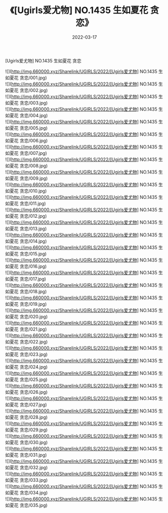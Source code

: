 ﻿---
layout: post
title:  《[Ugirls爱尤物] NO.1435 生如夏花 贪恋》
date:   2022-03-17
img: http://img.660000.xyz/Sharelink/UGIRLS/2022/[Ugirls爱尤物] NO.1435 生如夏花 贪恋/000.jpg
categories: [美女, 清纯, 唯美]
---

[Ugirls爱尤物] NO.1435 生如夏花 贪恋

 ![](http://img.660000.xyz/Sharelink/UGIRLS/2022/[Ugirls爱尤物] NO.1435 生如夏花 贪恋/001.jpg) <br>![](http://img.660000.xyz/Sharelink/UGIRLS/2022/[Ugirls爱尤物] NO.1435 生如夏花 贪恋/002.jpg) <br>![](http://img.660000.xyz/Sharelink/UGIRLS/2022/[Ugirls爱尤物] NO.1435 生如夏花 贪恋/003.jpg) <br>![](http://img.660000.xyz/Sharelink/UGIRLS/2022/[Ugirls爱尤物] NO.1435 生如夏花 贪恋/004.jpg) <br>![](http://img.660000.xyz/Sharelink/UGIRLS/2022/[Ugirls爱尤物] NO.1435 生如夏花 贪恋/005.jpg) <br>![](http://img.660000.xyz/Sharelink/UGIRLS/2022/[Ugirls爱尤物] NO.1435 生如夏花 贪恋/006.jpg) <br>![](http://img.660000.xyz/Sharelink/UGIRLS/2022/[Ugirls爱尤物] NO.1435 生如夏花 贪恋/007.jpg) <br>![](http://img.660000.xyz/Sharelink/UGIRLS/2022/[Ugirls爱尤物] NO.1435 生如夏花 贪恋/008.jpg) <br>![](http://img.660000.xyz/Sharelink/UGIRLS/2022/[Ugirls爱尤物] NO.1435 生如夏花 贪恋/009.jpg) <br>![](http://img.660000.xyz/Sharelink/UGIRLS/2022/[Ugirls爱尤物] NO.1435 生如夏花 贪恋/010.jpg) <br>![](http://img.660000.xyz/Sharelink/UGIRLS/2022/[Ugirls爱尤物] NO.1435 生如夏花 贪恋/011.jpg) <br>![](http://img.660000.xyz/Sharelink/UGIRLS/2022/[Ugirls爱尤物] NO.1435 生如夏花 贪恋/012.jpg) <br>![](http://img.660000.xyz/Sharelink/UGIRLS/2022/[Ugirls爱尤物] NO.1435 生如夏花 贪恋/013.jpg) <br>![](http://img.660000.xyz/Sharelink/UGIRLS/2022/[Ugirls爱尤物] NO.1435 生如夏花 贪恋/014.jpg) <br>![](http://img.660000.xyz/Sharelink/UGIRLS/2022/[Ugirls爱尤物] NO.1435 生如夏花 贪恋/015.jpg) <br>![](http://img.660000.xyz/Sharelink/UGIRLS/2022/[Ugirls爱尤物] NO.1435 生如夏花 贪恋/016.jpg) <br>![](http://img.660000.xyz/Sharelink/UGIRLS/2022/[Ugirls爱尤物] NO.1435 生如夏花 贪恋/017.jpg) <br>![](http://img.660000.xyz/Sharelink/UGIRLS/2022/[Ugirls爱尤物] NO.1435 生如夏花 贪恋/018.jpg) <br>![](http://img.660000.xyz/Sharelink/UGIRLS/2022/[Ugirls爱尤物] NO.1435 生如夏花 贪恋/019.jpg) <br>![](http://img.660000.xyz/Sharelink/UGIRLS/2022/[Ugirls爱尤物] NO.1435 生如夏花 贪恋/020.jpg) <br>![](http://img.660000.xyz/Sharelink/UGIRLS/2022/[Ugirls爱尤物] NO.1435 生如夏花 贪恋/021.jpg) <br>![](http://img.660000.xyz/Sharelink/UGIRLS/2022/[Ugirls爱尤物] NO.1435 生如夏花 贪恋/022.jpg) <br>![](http://img.660000.xyz/Sharelink/UGIRLS/2022/[Ugirls爱尤物] NO.1435 生如夏花 贪恋/023.jpg) <br>![](http://img.660000.xyz/Sharelink/UGIRLS/2022/[Ugirls爱尤物] NO.1435 生如夏花 贪恋/024.jpg) <br>![](http://img.660000.xyz/Sharelink/UGIRLS/2022/[Ugirls爱尤物] NO.1435 生如夏花 贪恋/025.jpg) <br>![](http://img.660000.xyz/Sharelink/UGIRLS/2022/[Ugirls爱尤物] NO.1435 生如夏花 贪恋/026.jpg) <br>![](http://img.660000.xyz/Sharelink/UGIRLS/2022/[Ugirls爱尤物] NO.1435 生如夏花 贪恋/027.jpg) <br>![](http://img.660000.xyz/Sharelink/UGIRLS/2022/[Ugirls爱尤物] NO.1435 生如夏花 贪恋/028.jpg) <br>![](http://img.660000.xyz/Sharelink/UGIRLS/2022/[Ugirls爱尤物] NO.1435 生如夏花 贪恋/029.jpg) <br>![](http://img.660000.xyz/Sharelink/UGIRLS/2022/[Ugirls爱尤物] NO.1435 生如夏花 贪恋/030.jpg) <br>![](http://img.660000.xyz/Sharelink/UGIRLS/2022/[Ugirls爱尤物] NO.1435 生如夏花 贪恋/031.jpg) <br>![](http://img.660000.xyz/Sharelink/UGIRLS/2022/[Ugirls爱尤物] NO.1435 生如夏花 贪恋/032.jpg) <br>![](http://img.660000.xyz/Sharelink/UGIRLS/2022/[Ugirls爱尤物] NO.1435 生如夏花 贪恋/033.jpg) <br>![](http://img.660000.xyz/Sharelink/UGIRLS/2022/[Ugirls爱尤物] NO.1435 生如夏花 贪恋/034.jpg) <br>![](http://img.660000.xyz/Sharelink/UGIRLS/2022/[Ugirls爱尤物] NO.1435 生如夏花 贪恋/035.jpg) <br>